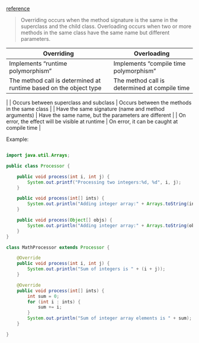[reference](https://www.digitalocean.com/community/tutorials/overriding-vs-overloading-in-java)

> Overriding occurs when the method signature is the same in the superclass and the child class. Overloading occurs when two or more methods in the same class have the same name but different parameters.

| Overriding | Overloading |
| -------- | ------- |
| Implements “runtime polymorphism”	 | Implements “compile time polymorphism”|
| The method call is determined at runtime based on the object type	 | The method call is determined at compile time
|
| Occurs between superclass and subclass	 | Occurs between the methods in the same class
|
| Have the same signature (name and method arguments) | Have the same name, but the parameters are different
|
| On error, the effect will be visible at runtime	 | On error, it can be caught at compile time
|

Example: 
```java

import java.util.Arrays;

public class Processor {

    public void process(int i, int j) {
        System.out.printf("Processing two integers:%d, %d", i, j);
    }

    public void process(int[] ints) {
        System.out.println("Adding integer array:" + Arrays.toString(ints));
    }

    public void process(Object[] objs) {
        System.out.println("Adding integer array:" + Arrays.toString(objs));
    }
}

class MathProcessor extends Processor {

    @Override
    public void process(int i, int j) {
        System.out.println("Sum of integers is " + (i + j));
    }

    @Override
    public void process(int[] ints) {
        int sum = 0;
        for (int i : ints) {
            sum += i;
        }
        System.out.println("Sum of integer array elements is " + sum);
    }

}
```
